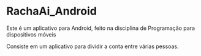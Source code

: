 # RachaAi_Android

Este é um aplicativo para Android, feito na disciplina de Programação para dispositivos móveis

Consiste em um aplicativo para dividir a conta entre várias pessoas.

